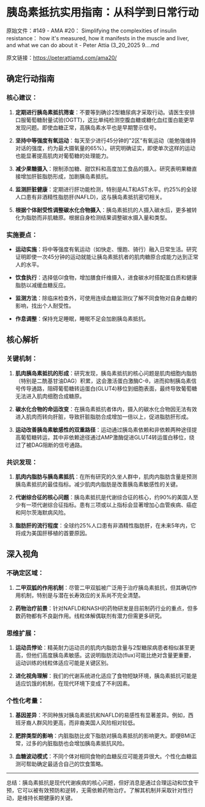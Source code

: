 # 胰岛素抵抗实用指南：从科学到日常行动

原始文件：#149 - AMA #20： Simplifying the complexities of insulin resistance： how it's measured, how it manifests in the muscle and liver, and what we can do about it - Peter Attia (3_20_2025 9….md

原文链接：https://peterattiamd.com/ama20/

## 确定行动指南

### 核心建议：

1. **定期进行胰岛素抵抗筛查**：不要等到确诊2型糖尿病才采取行动。请医生安排口服葡萄糖耐量试验(OGTT)，这比单纯检测空腹血糖或糖化血红蛋白能更早发现问题。即使血糖正常，高胰岛素水平也是早期警示信号。

2. **坚持中等强度有氧运动**：每天至少进行45分钟的"2区"有氧运动（能勉强维持对话的强度，约为最大摄氧量的65%）。研究明确证实，即使单次这样的运动也能显著提高肌肉对葡萄糖的处理能力。

3. **减少果糖摄入**：限制添加糖、甜饮料和高度加工食品的摄入。研究表明果糖直接增加肝脏脂肪形成，加剧胰岛素抵抗。

4. **监测肝脏健康**：定期进行肝功能检测，特别是ALT和AST水平。约25%的全球人口患有非酒精性脂肪肝(NAFLD)，这与胰岛素抵抗密切相关。

5. **根据个体耐受性调整碳水化合物摄入**：胰岛素抵抗的人摄入碳水后，更多被转化为脂肪而非肌糖原。根据自身检测结果调整碳水摄入量和类型。

### 实施要点：

- **运动实施**：将中等强度有氧运动（如快走、慢跑、骑行）融入日常生活。研究证明即使一次45分钟的运动就能让胰岛素抵抗者的肌肉糖原合成能力达到正常人的水平。

- **饮食执行**：选择低GI食物，增加膳食纤维摄入，进食碳水时搭配蛋白质和健康脂肪以减缓血糖反应。

- **监测方法**：除临床检查外，可使用连续血糖监测仪了解不同食物对自身血糖的影响，找出个人耐受性。

- **作息调整**：保持充足睡眠，睡眠不足会加剧胰岛素抵抗。

## 核心解析

### 关键机制：

1. **肌肉胰岛素抵抗的形成**：研究发现，胰岛素抵抗的核心问题是肌肉细胞内脂肪（特别是二酰基甘油DAG）积累，这会激活蛋白激酶C-θ，进而抑制胰岛素信号传导通路，阻碍葡萄糖转运蛋白(GLUT4)移位到细胞表面，最终导致葡萄糖无法进入肌肉细胞合成糖原。

2. **碳水化合物的命运改变**：在胰岛素抵抗者体内，摄入的碳水化合物因无法有效进入肌肉而转向肝脏，导致肝脏脂肪合成增加一倍以上，促进脂肪肝形成。

3. **运动改善胰岛素敏感性的双重路径**：运动通过胰岛素依赖和非依赖两种途径提高葡萄糖转运，其中非依赖途径通过AMP激酶促进GLUT4转运蛋白移位，绕过了被DAG阻断的信号通路。

### 共识发现：

1. **肌肉内脂肪与胰岛素抵抗**：在所有研究的久坐人群中，肌肉内脂肪含量是预测胰岛素抵抗的最佳指标。减少肌肉内脂肪是改善胰岛素敏感性的关键。

2. **代谢综合征的核心问题**：胰岛素抵抗是代谢综合征的核心，约90%的美国人至少有一项代谢综合征指标。患有三项或以上指标会显著增加心血管疾病、癌症和阿尔茨海默病风险。

3. **脂肪肝的流行程度**：全球约25%人口患有非酒精性脂肪肝，在未来5年内，它将成为美国肝移植的首要原因。

## 深入视角

### 不确定区域：

1. **二甲双胍的作用机制**：尽管二甲双胍被广泛用于治疗胰岛素抵抗，但其确切作用机制，特别是与潜在长寿效应的关系尚不完全清楚。

2. **药物治疗前景**：针对NAFLD和NASH的药物研发是目前制药行业的重点，但多数药物都有不良副作用。线粒体解偶联剂有潜力但需更多研究。

### 思维扩展：

1. **运动员悖论**：精英耐力运动员的肌肉内脂肪含量与2型糖尿病患者相似甚至更高，但他们高度胰岛素敏感。这说明脂肪流动(flux)可能比绝对含量更重要，运动训练的线粒体适应可能是关键区别。

2. **进化视角理解**：我们的代谢系统进化适应了食物短缺环境，胰岛素抵抗可能是适应饥饿的机制，在现代环境下变成了不利因素。

### 个性化考量：

1. **基因差异**：不同种族对胰岛素抵抗和NAFLD的易感性有显著差异。例如，西班牙裔人群风险更高，而非裔美国人风险相对较低。

2. **肥胖类型的影响**：内脏脂肪比皮下脂肪对胰岛素抵抗的影响更大。即便BMI正常，过多的内脏脂肪也会增加胰岛素抵抗风险。

3. **血糖波动模式**：不同个体对相同食物的血糖反应可能差异很大。个性化血糖监测可帮助确定最适合自己的饮食策略。

---

总结：胰岛素抵抗是现代代谢疾病的核心问题，但好消息是通过合理运动和饮食干预，它可以被有效预防和逆转，无需依赖药物治疗。了解其机制并采取针对性行动，是维持长期健康的关键。